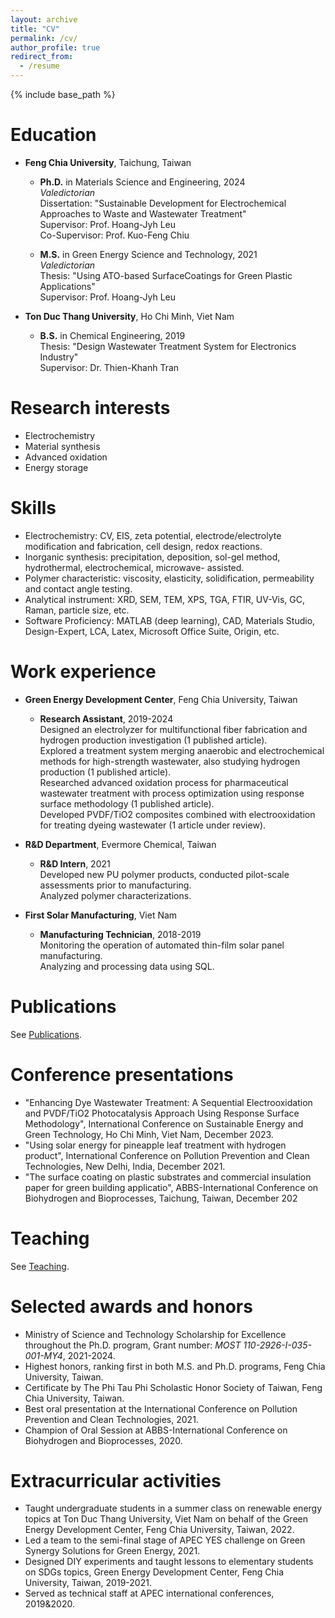 ```yaml
---
layout: archive
title: "CV"
permalink: /cv/
author_profile: true
redirect_from:
  - /resume
---
```


{% include base_path %}

Education
======
* **Feng Chia University**, Taichung, Taiwan
  * **Ph.D.** in Materials Science and Engineering, 2024
<br>_Valedictorian_
<br>Dissertation: "Sustainable Development for Electrochemical Approaches to Waste and Wastewater Treatment"
<br>Supervisor: Prof. Hoang-Jyh Leu
<br>Co-Supervisor: Prof. Kuo-Feng Chiu

  * **M.S.** in Green Energy Science and Technology, 2021
<br>_Valedictorian_
<br>Thesis: "Using ATO-based SurfaceCoatings for Green Plastic Applications"
<br>Supervisor: Prof. Hoang-Jyh Leu

* **Ton Duc Thang University**, Ho Chi Minh, Viet Nam
  * **B.S.** in Chemical Engineering, 2019
<br>Thesis: "Design Wastewater Treatment System for Electronics Industry"
<br>Supervisor: Dr. Thien-Khanh Tran

Research interests
======
* Electrochemistry
* Material synthesis
* Advanced oxidation 
* Energy storage 

Skills
======
* Electrochemistry: CV, EIS, zeta potential, electrode/electrolyte modification and fabrication, cell design,
redox reactions.
* Inorganic synthesis: precipitation, deposition, sol-gel method, hydrothermal, electrochemical, microwave-
assisted.
* Polymer characteristic: viscosity, elasticity, solidification, permeability and contact angle testing.
* Analytical instrument: XRD, SEM, TEM, XPS, TGA, FTIR, UV-Vis, GC, Raman, particle size, etc.
* Software Proficiency: MATLAB (deep learning), CAD, Materials Studio, Design-Expert, LCA, Latex,
Microsoft Office Suite, Origin, etc.

Work experience
======
* **Green Energy Development Center**, Feng Chia University, Taiwan
  * **Research Assistant**, 2019-2024
	<br>Designed an electrolyzer for multifunctional fiber fabrication and hydrogen production investigation (1
published article).
	<br>Explored a treatment system merging anaerobic and electrochemical methods for high-strength
wastewater, also studying hydrogen production (1 published article).
	<br>Researched advanced oxidation process for pharmaceutical wastewater treatment with process
optimization using response surface methodology (1 published article).
	<br>Developed PVDF/TiO2 composites combined with electrooxidation for treating dyeing wastewater (1
article under review).

* **R&D Department**, Evermore Chemical, Taiwan
  * **R&D Intern**, 2021
	<br>Developed new PU polymer products, conducted pilot-scale assessments prior to manufacturing.
	<br>Analyzed polymer characterizations.

* **First Solar Manufacturing**, Viet Nam
  * **Manufacturing Technician**, 2018-2019
  <br>Monitoring the operation of automated thin-film solar panel manufacturing.
	<br>Analyzing and processing data using SQL.

Publications
======
  See [Publications](/publications/).
  
Conference presentations 
======
* "Enhancing Dye Wastewater Treatment: A Sequential Electrooxidation and PVDF/TiO2 Photocatalysis Approach
Using Response Surface Methodology", International Conference on Sustainable Energy and Green Technology,
Ho Chi Minh, Viet Nam, December 2023.
* "Using solar energy for pineapple leaf treatment with hydrogen product", International Conference on Pollution
Prevention and Clean Technologies, New Delhi, India, December 2021.
* "The surface coating on plastic substrates and commercial insulation paper for green building applicatio",
ABBS-International Conference on Biohydrogen and Bioprocesses, Taichung, Taiwan, December 202

Teaching
======
  See [Teaching](/teaching/).
  
Selected awards and honors
======
* Ministry of Science and Technology Scholarship for Excellence throughout the Ph.D. program, Grant
number: _MOST 110-2926-I-035-001-MY4_, 2021-2024.
* Highest honors, ranking first in both M.S. and Ph.D. programs, Feng Chia University, Taiwan.
* Certificate by The Phi Tau Phi Scholastic Honor Society of Taiwan, Feng Chia University, Taiwan.
* Best oral presentation at the International Conference on Pollution Prevention and Clean Technologies, 2021.
* Champion of Oral Session at ABBS-International Conference on Biohydrogen and Bioprocesses, 2020.

Extracurricular activities
======
* Taught undergraduate students in a summer class on renewable energy topics at Ton Duc Thang University,
Viet Nam on behalf of the Green Energy Development Center, Feng Chia University, Taiwan, 2022.
* Led a team to the semi-final stage of APEC YES challenge on Green Synergy Solutions for Green Energy, 2021.
* Designed DIY experiments and taught lessons to elementary students on SDGs topics, Green Energy
Development Center, Feng Chia University, Taiwan, 2019-2021.
* Served as technical staff at APEC international conferences, 2019&2020.
